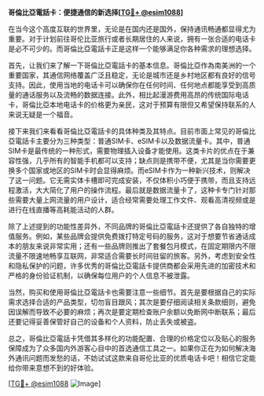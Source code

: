 **哥倫比亞電話卡：便捷通信的新选择[[TG💪+ @esim1088](https://t.me/s/esim1088)]**

在当今这个高度互联的世界里，无论是在国内还是国外，保持通讯畅通都显得尤为重要。对于计划前往哥伦比亚旅行或者长期居住的人来说，拥有一张合适的电话卡是必不可少的。而哥倫比亞電話卡正是这样一个能够满足你各种需求的理想选择。

首先，让我们来了解一下哥倫比亞電話卡的基本信息。哥倫比亞作為南美洲的一个重要国家，其通信网络覆盖广泛且稳定，无论是城市还是乡村地区都有良好的信号支持。因此，使用当地的电话卡可以确保你在任何时间、任何地点都能享受到高质量的通话服务以及流畅的数据连接。此外，相比起漫游费用高昂的传统国际电话卡，哥倫比亞本地电话卡的价格更为亲民，这对于预算有限但又希望保持联系的人来说无疑是一个福音。

接下来我们来看看哥倫比亞電話卡的具体种类及其特点。目前市面上常见的哥倫比亞電話卡主要分为三种类型：普通SIM卡、eSIM卡以及数据流量卡。其中，普通SIM卡是最传统的一种形式，需要物理插入设备才能使用。这类卡片的优点在于兼容性强，几乎所有的智能手机都可以支持；缺点则是携带不便，尤其是当你需要更换多个国家或地区的SIM卡时会显得麻烦。而eSIM卡作为一种新兴技术，则解决了这一问题。它无需实体卡槽即可完成安装，不仅体积小巧便于携带，而且支持远程激活，大大简化了用户的操作流程。最后就是数据流量卡了，这种卡专门针对那些需要大量上网流量的用户设计，适合经常需要处理工作文件、观看高清视频或是进行在线直播等高耗能活动的人群。

除了上述提到的功能性差异外，不同品牌的哥倫比亞電話卡还提供了各自独特的增值服务。例如，某些品牌会提供免费拨打特定号码的服务，这对于想要节省通话成本的朋友来说非常实用；还有一些品牌则推出了套餐包月模式，在固定期限内不限流量不限速地畅享互联网，非常适合需要长时间驻留的旅客。另外，考虑到安全性和隐私保护的问题，许多优秀的哥倫比亞電話卡提供商都会采用先进的加密技术和严格的身份验证机制，以确保每位用户的个人信息不被泄露。

当然，购买和使用哥倫比亞電話卡也需要注意一些细节。首先是要根据自己的实际需求选择合适的产品类型，切勿盲目跟风；其次是要仔细阅读相关条款细则，避免因误解而导致不必要的麻烦；再次是要定期检查账户余额以免断网中断联系；最后还要记得妥善保管好自己的设备和个人资料，防止丢失或被盗。

总之，哥倫比亞電話卡凭借其多样化的功能配置、合理的价格定位以及贴心的服务保障成为了众多国内外游客心目中的首选通信工具之一。如果你正在为如何解决海外通讯问题而发愁的话，不妨试试这款来自哥伦比亚的优质电话卡吧！相信它定能给你带来意想不到的好体验。

[[TG💪+ @esim1088](https://t.me/s/esim1088) ![Image](https://i.postimg.cc/4NQfJmqS/Snipaste-2025-05-13-00-14-12.png)]